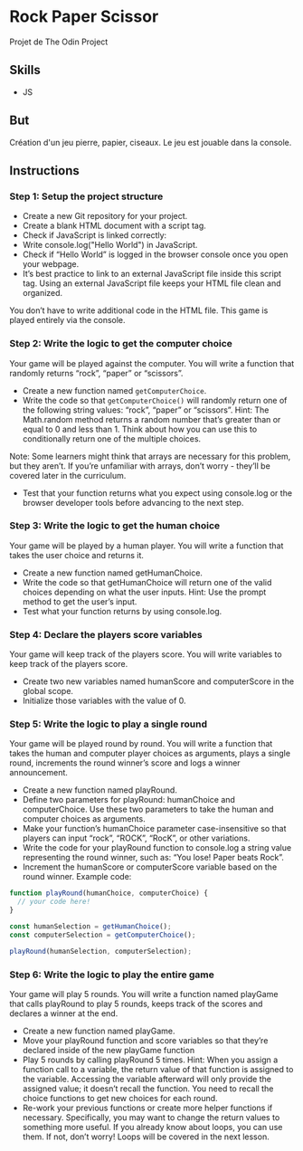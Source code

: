 # Rock Paper Scissor

Projet de The Odin Project

## Skills

- JS

## But

Création d'un jeu pierre, papier, ciseaux. Le jeu est jouable dans la console.

## Instructions

### Step 1: Setup the project structure

- Create a new Git repository for your project.
- Create a blank HTML document with a script tag.
- Check if JavaScript is linked correctly:
- Write console.log("Hello World") in JavaScript.
- Check if “Hello World” is logged in the browser console once you open your webpage.
- It’s best practice to link to an external JavaScript file inside this script tag. Using an external JavaScript file keeps your HTML file clean and organized.

You don’t have to write additional code in the HTML file. This game is played entirely via the console.

### Step 2: Write the logic to get the computer choice

Your game will be played against the computer. You will write a function that randomly returns “rock”, “paper” or “scissors”.

- Create a new function named `getComputerChoice`.
- Write the code so that `getComputerChoice()` will randomly return one of the following string values: “rock”, “paper” or “scissors”.
  Hint: The Math.random method returns a random number that’s greater than or equal to 0 and less than 1. Think about how you can use this to conditionally return one of the multiple choices.

Note: Some learners might think that arrays are necessary for this problem, but they aren’t. If you’re unfamiliar with arrays, don’t worry - they’ll be covered later in the curriculum.

- Test that your function returns what you expect using console.log or the browser developer tools before advancing to the next step.

### Step 3: Write the logic to get the human choice

Your game will be played by a human player. You will write a function that takes the user choice and returns it.

- Create a new function named getHumanChoice.
- Write the code so that getHumanChoice will return one of the valid choices depending on what the user inputs.
  Hint: Use the prompt method to get the user’s input.
- Test what your function returns by using console.log.

### Step 4: Declare the players score variables

Your game will keep track of the players score. You will write variables to keep track of the players score.

- Create two new variables named humanScore and computerScore in the global scope.
- Initialize those variables with the value of 0.

### Step 5: Write the logic to play a single round

Your game will be played round by round. You will write a function that takes the human and computer player choices as arguments, plays a single round, increments the round winner’s score and logs a winner announcement.

- Create a new function named playRound.
- Define two parameters for playRound: humanChoice and computerChoice. Use these two parameters to take the human and computer choices as arguments.
- Make your function’s humanChoice parameter case-insensitive so that players can input “rock”, “ROCK”, “RocK”, or other variations.
- Write the code for your playRound function to console.log a string value representing the round winner, such as: “You lose! Paper beats Rock”.
- Increment the humanScore or computerScore variable based on the round winner.
  Example code:

```javascript
function playRound(humanChoice, computerChoice) {
  // your code here!
}

const humanSelection = getHumanChoice();
const computerSelection = getComputerChoice();

playRound(humanSelection, computerSelection);
```

### Step 6: Write the logic to play the entire game

Your game will play 5 rounds. You will write a function named playGame that calls playRound to play 5 rounds, keeps track of the scores and declares a winner at the end.

- Create a new function named playGame.
- Move your playRound function and score variables so that they’re declared inside of the new playGame function
- Play 5 rounds by calling playRound 5 times.
  Hint: When you assign a function call to a variable, the return value of that function is assigned to the variable. Accessing the variable afterward will only provide the assigned value; it doesn’t recall the function. You need to recall the choice functions to get new choices for each round.
- Re-work your previous functions or create more helper functions if necessary. Specifically, you may want to change the return values to something more useful.
  If you already know about loops, you can use them. If not, don’t worry! Loops will be covered in the next lesson.
